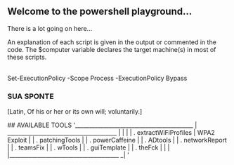 ## Welcome to the powershell playground...
There is a lot going on here...


An explanation of each script is given in the output or commented in the code.
The $computer variable declares the target machine(s) in most of these scripts.
<br/>
<br/>


Set-ExecutionPolicy -Scope Process -ExecutionPolicy Bypass
<br/>


### SUA SPONTE
[Latin, Of his or her or its own will; voluntarily.]
<br/>
<div>
## AVAILABLE TOOLS
'__________________________________________
| _______________________________________ |
|                                         |
|  . extractWiFiProfiles | WPA2 Exploit   |
|  . patchingTools                        |
|  . powerCaffeine                        |
|  . ADtools                              |
|  . networkReport                        |
|  . teamsFix                             |
|  . wTools                               |
|  . guiTemplate                          |
|  . theFck                               |
|                                         |
|_______________________________________ _|
'
</div>
